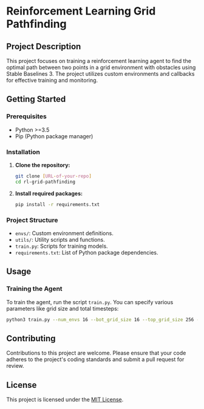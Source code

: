 # Reinforcement Learning Grid Pathfinding

## Project Description
This project focuses on training a reinforcement learning agent to find the optimal path between two points in a grid environment with obstacles using Stable Baselines 3. The project utilizes custom environments and callbacks for effective training and monitoring.

## Getting Started

### Prerequisites
- Python >=3.5
- Pip (Python package manager)

### Installation
1. **Clone the repository:**
   ```bash
   git clone [URL-of-your-repo]
   cd rl-grid-pathfinding
   ```

2. **Install required packages:**
   ```bash
   pip install -r requirements.txt
   ```

### Project Structure
- `envs/`: Custom environment definitions.
- `utils/`: Utility scripts and functions.
- `train.py`: Scripts for training models.
- `requirements.txt`: List of Python package dependencies.

## Usage

### Training the Agent
To train the agent, run the script `train.py`. You can specify various parameters like grid size and total timesteps:

```bash
python3 train.py --num_envs 16 --bot_grid_size 16 --top_grid_size 256 --total_timesteps 5e6
```

## Contributing
Contributions to this project are welcome. Please ensure that your code adheres to the project's coding standards and submit a pull request for review.

## License
This project is licensed under the [MIT License](LICENSE).